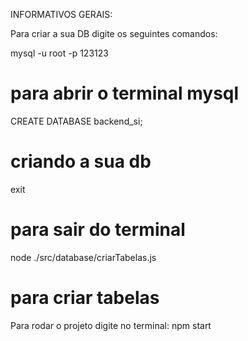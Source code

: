 INFORMATIVOS GERAIS:

Para criar a sua DB digite os seguintes comandos:

mysql -u root -p 123123
# para abrir o terminal mysql
CREATE DATABASE backend_si;
# criando a sua db
exit 
# para sair do terminal
node ./src/database/criarTabelas.js
# para criar tabelas

Para rodar o projeto digite no terminal:
npm start
